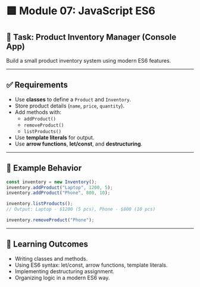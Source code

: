 # 🟦 Module 07: JavaScript ES6

## 🎯 Task: Product Inventory Manager (Console App)

Build a small product inventory system using modern ES6 features.

---

## ✅ Requirements

- Use **classes** to define a `Product` and `Inventory`.
- Store product details (`name`, `price`, `quantity`).
- Add methods with:
  - `addProduct()`
  - `removeProduct()`
  - `listProducts()`
- Use **template literals** for output.
- Use **arrow functions**, **let/const**, and **destructuring**.

---

## 📌 Example Behavior

```js
const inventory = new Inventory();
inventory.addProduct("Laptop", 1200, 5);
inventory.addProduct("Phone", 800, 10);

inventory.listProducts();
// Output: Laptop - $1200 (5 pcs), Phone - $800 (10 pcs)

inventory.removeProduct("Phone");
```

---

## 🧠 Learning Outcomes

- Writing classes and methods.
- Using ES6 syntax: let/const, arrow functions, template literals.
- Implementing destructuring assignment.
- Organizing logic in a modern ES6 way.
